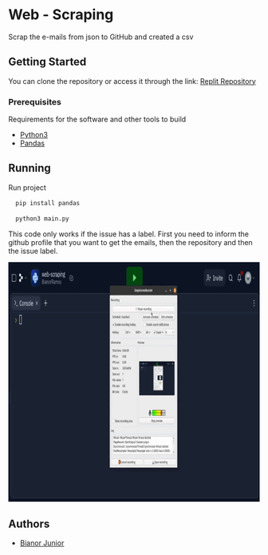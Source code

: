 # Web - Scraping

Scrap the e-mails from json to GitHub and created a csv


## Getting Started

You can clone the repository or access it through the link: [Replit Repository](https://replit.com/@BianorRamos/web-scraping)

### Prerequisites

Requirements for the software and other tools to build
- [Python3](https://www.python.org/)
- [Pandas](https://pandas.pydata.org/)


## Running

Run project

```bash
  pip install pandas
```

```bash
  python3 main.py
```
This code only works if the issue has a label.
First you need to inform the github profile that you want to get the emails, then the repository and then the issue label.

<img src="https://github.com/BR-Junior/web-scraping/blob/514049d063cebdea165f9b575e16a2dacd695823/example-execute.gif" width="640" height="480" />



## Authors

- [Bianor Junior](https://www.github.com/BR-Junior)
